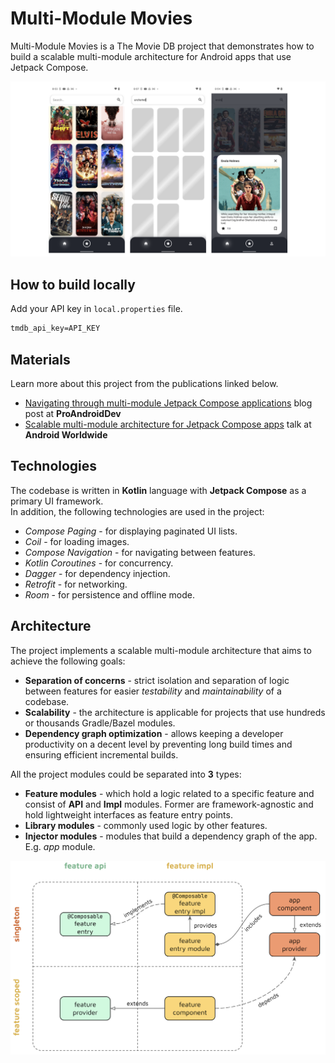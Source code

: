 # Multi-Module Movies
Multi-Module Movies is a The Movie DB project that demonstrates how to build a scalable multi-module architecture for Android apps that use Jetpack Compose.

![image screenshots](screenshots.png)

## How to build locally
Add your API key in `local.properties` file.
```xml
tmdb_api_key=API_KEY
```

## Materials
Learn more about this project from the publications linked below.
- [Navigating through multi-module Jetpack Compose applications](https://medium.com/proandroiddev/navigating-through-multi-module-jetpack-compose-applications-6c9a31fa12b6) blog post at **ProAndroidDev**
- [Scalable multi-module architecture for Jetpack Compose apps](https://youtu.be/j_rEor4YnNc) talk at **Android Worldwide**
## Technologies  
The codebase is written in **Kotlin** language with **Jetpack Compose** as a primary UI framework.  
In addition, the following technologies are used in the project:  
- *Compose Paging* - for displaying paginated UI lists.
- *Coil* - for loading images.  
- *Compose Navigation* - for navigating between features.  
- *Kotlin Coroutines* - for concurrency.  
- *Dagger* - for dependency injection.  
- *Retrofit* - for networking.  
- *Room* - for persistence and offline mode.  
  
## Architecture  
The project implements a scalable multi-module architecture that aims to achieve the following goals:  
- **Separation of concerns** - strict isolation and separation of logic between features for easier *testability* and *maintainability* of a codebase.  
- **Scalability** - the architecture is applicable for projects that use hundreds or thousands Gradle/Bazel modules.  
- **Dependency graph optimization** - allows keeping a developer productivity on a decent level by preventing long build times and ensuring efficient incremental builds.
  
All the project modules could be separated into **3** types:  
- **Feature modules** - which hold a logic related to a specific feature and consist of **API** and **Impl** modules. Former are framework-agnostic and hold lightweight interfaces as feature entry points.  
- **Library modules** - commonly used logic by other features.  
- **Injector modules** - modules that build a dependency graph of the app. E.g. *app* module.  
  
  
![Feature module architecture](architecture.png)  
